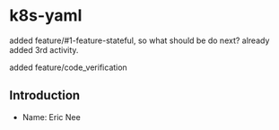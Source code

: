 # k8s-yaml

added feature/#1-feature-stateful, so what should be do next? already added 3rd activity.

added feature/code_verification

## Introduction
* Name: Eric Nee
